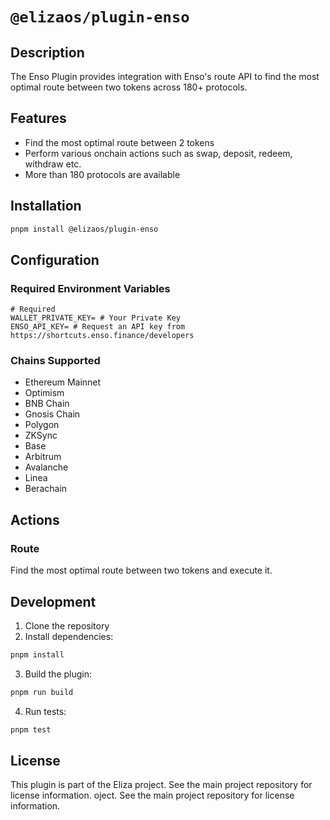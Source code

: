 # `@elizaos/plugin-enso`

## Description

The Enso Plugin provides integration with Enso's route API to find the most optimal route between two tokens across 180+ protocols.

## Features

- Find the most optimal route between 2 tokens
- Perform various onchain actions such as swap, deposit, redeem, withdraw etc.
- More than 180 protocols are available

## Installation

```bash
pnpm install @elizaos/plugin-enso
```

## Configuration

### Required Environment Variables

```env
# Required
WALLET_PRIVATE_KEY= # Your Private Key
ENSO_API_KEY= # Request an API key from https://shortcuts.enso.finance/developers
```

### Chains Supported

- Ethereum Mainnet
- Optimism
- BNB Chain
- Gnosis Chain
- Polygon
- ZKSync
- Base
- Arbitrum
- Avalanche
- Linea
- Berachain

## Actions

### Route

Find the most optimal route between two tokens and execute it.

## Development

1. Clone the repository
2. Install dependencies:

```bash
pnpm install
```

3. Build the plugin:

```bash
pnpm run build
```

4. Run tests:

```bash
pnpm test
```

## License

This plugin is part of the Eliza project. See the main project repository for license information.
oject. See the main project repository for license information.
